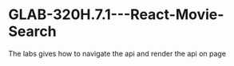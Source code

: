 # GLAB-320H.7.1---React-Movie-Search
The labs gives how to navigate the api and render the api on page
